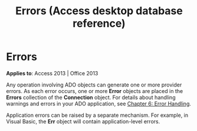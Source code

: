 ﻿---
title: Errors (Access desktop database reference)
TOCTitle: Errors
ms:assetid: 42f5cab9-f32a-d789-10e8-8d73892427f6
ms:mtpsurl: https://msdn.microsoft.com/library/JJ249199(v=office.15)
ms:contentKeyID: 48544490
ms.date: 09/18/2015
mtps_version: v=office.15
---

# Errors


**Applies to**: Access 2013 | Office 2013

Any operation involving ADO objects can generate one or more provider errors. As each error occurs, one or more **Error** objects are placed in the **Errors** collection of the **Connection** object. For details about handling warnings and errors in your ADO application, see [Chapter 6: Error Handling](chapter-6-error-handling.md).

Application errors can be raised by a separate mechanism. For example, in Visual Basic, the **Err** object will contain application-level errors.

